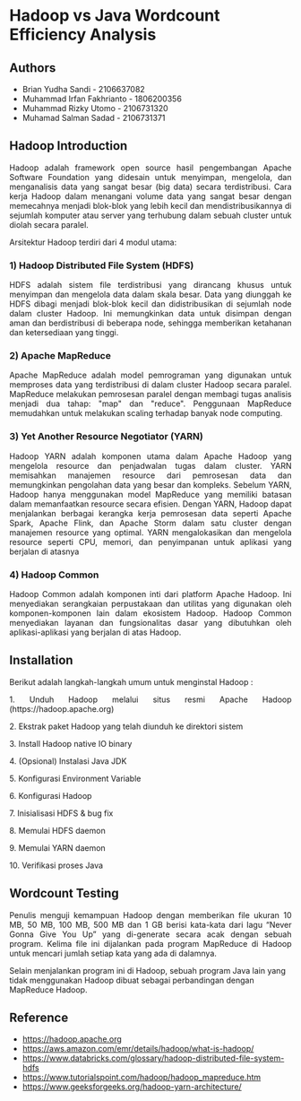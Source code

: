 # Hadoop vs Java Wordcount Efficiency Analysis
## **Authors**
- Brian Yudha Sandi - 2106637082
- Muhammad Irfan Fakhrianto - 1806200356
- Muhammad Rizky Utomo - 2106731320
- Muhamad Salman Sadad - 2106731371

## **Hadoop Introduction**

<p align="justify">Hadoop adalah framework open source hasil pengembangan Apache Software Foundation yang didesain untuk menyimpan, mengelola, dan menganalisis data yang sangat besar (big data) secara terdistribusi. Cara kerja Hadoop dalam menangani volume data yang sangat besar dengan memecahnya menjadi blok-blok yang lebih kecil dan mendistribusikannya di sejumlah komputer atau server yang terhubung dalam sebuah cluster untuk diolah secara paralel.</p>

Arsitektur Hadoop terdiri dari 4 modul utama: 
### 1) Hadoop Distributed File System (HDFS)
<p align="justify">HDFS adalah sistem file terdistribusi yang dirancang khusus untuk menyimpan dan mengelola data dalam skala besar. Data yang diunggah ke HDFS dibagi menjadi blok-blok kecil dan didistribusikan di sejumlah node dalam cluster Hadoop. Ini memungkinkan data untuk disimpan dengan aman dan berdistribusi di beberapa node, sehingga memberikan ketahanan dan ketersediaan yang tinggi.</p>

### 2) Apache MapReduce
<p align="justify">Apache MapReduce adalah model pemrograman yang digunakan untuk memproses data yang terdistribusi di dalam cluster Hadoop secara paralel. MapReduce melakukan pemrosesan paralel dengan membagi tugas analisis menjadi dua tahap: "map" dan "reduce". Penggunaan MapReduce memudahkan untuk melakukan scaling terhadap banyak node computing.</p>

### 3) Yet Another Resource Negotiator (YARN)
<p align="justify">Hadoop YARN adalah komponen utama dalam Apache Hadoop yang mengelola resource dan penjadwalan tugas dalam cluster. YARN memisahkan manajemen resource dari pemrosesan data dan memungkinkan pengolahan data yang besar dan kompleks. Sebelum YARN, Hadoop hanya menggunakan model MapReduce yang memiliki batasan dalam memanfaatkan resource secara efisien. Dengan YARN, Hadoop dapat menjalankan berbagai kerangka kerja pemrosesan data seperti Apache Spark, Apache Flink, dan Apache Storm dalam satu cluster dengan manajemen resource yang optimal. YARN mengalokasikan dan mengelola resource seperti CPU, memori, dan penyimpanan untuk aplikasi yang berjalan di atasnya</p>

### 4) Hadoop Common
<p align="justify">Hadoop Common adalah komponen inti dari platform Apache Hadoop. Ini menyediakan serangkaian perpustakaan dan utilitas yang digunakan oleh komponen-komponen lain dalam ekosistem Hadoop. Hadoop Common menyediakan layanan dan fungsionalitas dasar yang dibutuhkan oleh aplikasi-aplikasi yang berjalan di atas Hadoop.</p>

## **Installation**
<p align="justify">Berikut adalah langkah-langkah umum untuk menginstal Hadoop :</p>
<p align="justify">1. Unduh Hadoop melalui situs resmi Apache Hadoop (https://hadoop.apache.org)</p> 
<p align="justify">2. Ekstrak paket Hadoop yang telah diunduh ke direktori sistem</p>
<p align="justify">3. Install Hadoop native IO binary</p>
<p align="justify">4. (Opsional) Instalasi Java JDK</p>
<p align="justify">5. Konfigurasi Environment Variable</p>
<p align="justify">6. Konfigurasi Hadoop</p>
<p align="justify">7. Inisialisasi HDFS & bug fix</p>
<p align="justify">8. Memulai HDFS daemon</p>
<p align="justify">9. Memulai YARN daemon</p>
<p align="justify">10. Verifikasi proses Java</p>

## **Wordcount Testing**
<p align="justify">Penulis menguji kemampuan Hadoop dengan memberikan file ukuran 10 MB, 50 MB, 100 MB, 500 MB dan 1 GB berisi kata-kata dari lagu “Never Gonna Give You Up” yang di-generate secara acak dengan sebuah program. Kelima file ini dijalankan pada program MapReduce di Hadoop untuk mencari jumlah setiap kata yang ada di dalamnya.</p>
Selain menjalankan program ini di Hadoop, sebuah program Java lain yang tidak menggunakan Hadoop dibuat sebagai perbandingan dengan MapReduce Hadoop.

## **Reference**
- https://hadoop.apache.org
- https://aws.amazon.com/emr/details/hadoop/what-is-hadoop/
- https://www.databricks.com/glossary/hadoop-distributed-file-system-hdfs
- https://www.tutorialspoint.com/hadoop/hadoop_mapreduce.htm
- https://www.geeksforgeeks.org/hadoop-yarn-architecture/
